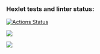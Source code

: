 ### Hexlet tests and linter status:
[![Actions Status](https://github.com/ElKlaus/frontend-project-lvl1/workflows/hexlet-check/badge.svg)](https://github.com/ElKlaus/frontend-project-lvl1/actions)

<a href="https://codeclimate.com/github/ElKlaus/frontend-project-lvl1/maintainability"><img src="https://api.codeclimate.com/v1/badges/eb698603979aadad815e/maintainability" /></a>

<a href="https://codeclimate.com/github/ElKlaus/frontend-project-lvl1/test_coverage"><img src="https://api.codeclimate.com/v1/badges/eb698603979aadad815e/test_coverage" /></a>
